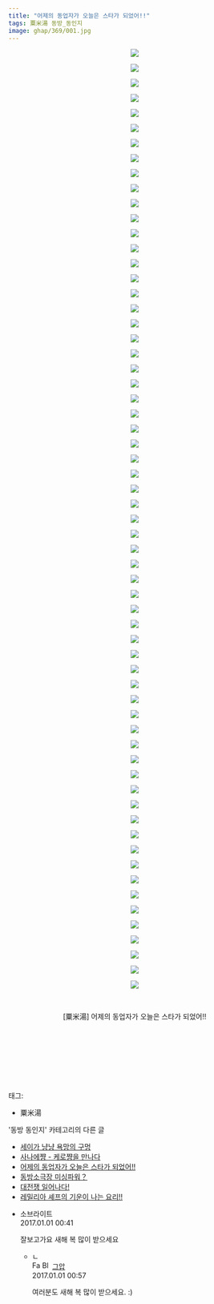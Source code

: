 ```yaml
---
title: "어제의 동업자가 오늘은 스타가 되었어!!"
tags: 粟米湯 동방_동인지
image: ghap/369/001.jpg
---
```

<div class="article">
<p style="text-align: center; clear: none; float: none;"><img src="{{ site.nasurl }}/ghap/369/001.jpg"/></p>
<p style="text-align: center; clear: none; float: none;"><img src="{{ site.nasurl }}/ghap/369/002.jpg"/></p>
<p style="text-align: center; clear: none; float: none;"><img src="{{ site.nasurl }}/ghap/369/003.jpg"/></p>
<p style="text-align: center; clear: none; float: none;"><img src="{{ site.nasurl }}/ghap/369/004.jpg"/></p>
<p style="text-align: center; clear: none; float: none;"><img src="{{ site.nasurl }}/ghap/369/005.jpg"/></p>
<p style="text-align: center; clear: none; float: none;"><img src="{{ site.nasurl }}/ghap/369/006.jpg"/></p>
<p style="text-align: center; clear: none; float: none;"><img src="{{ site.nasurl }}/ghap/369/007.jpg"/></p>
<p style="text-align: center; clear: none; float: none;"><img src="{{ site.nasurl }}/ghap/369/008.jpg"/></p>
<p style="text-align: center; clear: none; float: none;"><img src="{{ site.nasurl }}/ghap/369/009.jpg"/></p>
<p style="text-align: center; clear: none; float: none;"><img src="{{ site.nasurl }}/ghap/369/010.jpg"/></p>
<p style="text-align: center; clear: none; float: none;"><img src="{{ site.nasurl }}/ghap/369/011.jpg"/></p>
<p style="text-align: center; clear: none; float: none;"><img src="{{ site.nasurl }}/ghap/369/012.jpg"/></p>
<p style="text-align: center; clear: none; float: none;"><img src="{{ site.nasurl }}/ghap/369/013.jpg"/></p>
<p style="text-align: center; clear: none; float: none;"><img src="{{ site.nasurl }}/ghap/369/014.jpg"/></p>
<p style="text-align: center; clear: none; float: none;"><img src="{{ site.nasurl }}/ghap/369/015.jpg"/></p>
<p style="text-align: center; clear: none; float: none;"><img src="{{ site.nasurl }}/ghap/369/016.jpg"/></p>
<p style="text-align: center; clear: none; float: none;"><img src="{{ site.nasurl }}/ghap/369/017.jpg"/></p>
<p style="text-align: center; clear: none; float: none;"><img src="{{ site.nasurl }}/ghap/369/018.jpg"/></p>
<p style="text-align: center; clear: none; float: none;"><img src="{{ site.nasurl }}/ghap/369/019.jpg"/></p>
<p style="text-align: center; clear: none; float: none;"><img src="{{ site.nasurl }}/ghap/369/020.jpg"/></p>
<p style="text-align: center; clear: none; float: none;"><img src="{{ site.nasurl }}/ghap/369/021.jpg"/></p>
<p style="text-align: center; clear: none; float: none;"><img src="{{ site.nasurl }}/ghap/369/022.jpg"/></p>
<p style="text-align: center; clear: none; float: none;"><img src="{{ site.nasurl }}/ghap/369/023.jpg"/></p>
<p style="text-align: center; clear: none; float: none;"><img src="{{ site.nasurl }}/ghap/369/024.jpg"/></p>
<p style="text-align: center; clear: none; float: none;"><img src="{{ site.nasurl }}/ghap/369/025.jpg"/></p>
<p style="text-align: center; clear: none; float: none;"><img src="{{ site.nasurl }}/ghap/369/026.jpg"/></p>
<p style="text-align: center; clear: none; float: none;"><img src="{{ site.nasurl }}/ghap/369/027.jpg"/></p>
<p style="text-align: center; clear: none; float: none;"><img src="{{ site.nasurl }}/ghap/369/028.jpg"/></p>
<p style="text-align: center; clear: none; float: none;"><img src="{{ site.nasurl }}/ghap/369/029.jpg"/></p>
<p style="text-align: center; clear: none; float: none;"><img src="{{ site.nasurl }}/ghap/369/030.jpg"/></p>
<p style="text-align: center; clear: none; float: none;"><img src="{{ site.nasurl }}/ghap/369/031.jpg"/></p>
<p style="text-align: center; clear: none; float: none;"><img src="{{ site.nasurl }}/ghap/369/032.jpg"/></p>
<p style="text-align: center; clear: none; float: none;"><img src="{{ site.nasurl }}/ghap/369/033.jpg"/></p>
<p style="text-align: center; clear: none; float: none;"><img src="{{ site.nasurl }}/ghap/369/034.jpg"/></p>
<p style="text-align: center; clear: none; float: none;"><img src="{{ site.nasurl }}/ghap/369/035.jpg"/></p>
<p style="text-align: center; clear: none; float: none;"><img src="{{ site.nasurl }}/ghap/369/036.jpg"/></p>
<p style="text-align: center; clear: none; float: none;"><img src="{{ site.nasurl }}/ghap/369/037.jpg"/></p>
<p style="text-align: center; clear: none; float: none;"><img src="{{ site.nasurl }}/ghap/369/038.jpg"/></p>
<p style="text-align: center; clear: none; float: none;"><img src="{{ site.nasurl }}/ghap/369/039.jpg"/></p>
<p style="text-align: center; clear: none; float: none;"><img src="{{ site.nasurl }}/ghap/369/040.jpg"/></p>
<p style="text-align: center; clear: none; float: none;"><img src="{{ site.nasurl }}/ghap/369/041.jpg"/></p>
<p style="text-align: center; clear: none; float: none;"><img src="{{ site.nasurl }}/ghap/369/042.jpg"/></p>
<p style="text-align: center; clear: none; float: none;"><img src="{{ site.nasurl }}/ghap/369/043.jpg"/></p>
<p style="text-align: center; clear: none; float: none;"><img src="{{ site.nasurl }}/ghap/369/044.jpg"/></p>
<p style="text-align: center; clear: none; float: none;"><img src="{{ site.nasurl }}/ghap/369/045.jpg"/></p>
<p style="text-align: center; clear: none; float: none;"><img src="{{ site.nasurl }}/ghap/369/046.jpg"/></p>
<p style="text-align: center; clear: none; float: none;"><img src="{{ site.nasurl }}/ghap/369/047.jpg"/></p>
<p style="text-align: center; clear: none; float: none;"><img src="{{ site.nasurl }}/ghap/369/048.jpg"/></p>
<p style="text-align: center; clear: none; float: none;"><img src="{{ site.nasurl }}/ghap/369/049.jpg"/></p>
<p style="text-align: center; clear: none; float: none;"><img src="{{ site.nasurl }}/ghap/369/050.jpg"/></p>
<p style="text-align: center; clear: none; float: none;"><img src="{{ site.nasurl }}/ghap/369/051.jpg"/></p>
<p style="text-align: center; clear: none; float: none;"><img src="{{ site.nasurl }}/ghap/369/052.jpg"/></p>
<p style="text-align: center; clear: none; float: none;"><img src="{{ site.nasurl }}/ghap/369/053.jpg"/></p>
<p style="text-align: center; clear: none; float: none;"><img src="{{ site.nasurl }}/ghap/369/054.jpg"/></p>
<p style="text-align: center; clear: none; float: none;"><img src="{{ site.nasurl }}/ghap/369/055.jpg"/></p>
<p style="text-align: center; clear: none; float: none;"><img src="{{ site.nasurl }}/ghap/369/056.jpg"/></p>
<p style="text-align: center; clear: none; float: none;"><img src="{{ site.nasurl }}/ghap/369/057.jpg"/></p>
<p style="text-align: center; clear: none; float: none;"><img src="{{ site.nasurl }}/ghap/369/058.jpg"/></p>
<p style="text-align: center; clear: none; float: none;"><img src="{{ site.nasurl }}/ghap/369/059.jpg"/></p>
<p style="text-align: center; clear: none; float: none;"><img src="{{ site.nasurl }}/ghap/369/060.jpg"/></p>
<p style="text-align: center; clear: none; float: none;"><img src="{{ site.nasurl }}/ghap/369/061.jpg"/></p>
<p style="text-align: center; clear: none; float: none;"><img src="{{ site.nasurl }}/ghap/369/062.jpg"/></p>
<p style="text-align: center; clear: none; float: none;"><img src="{{ site.nasurl }}/ghap/369/063.jpg"/></p>
<p style="text-align: center; clear: none; float: none;"><br/></p>
<p style="text-align: center; clear: none; float: none;">[粟米湯] 어제의 동업자가 오늘은 스타가 되었어!!</p>
<p style="text-align: center; clear: none; float: none;"><br/></p>
<p style="text-align: center; clear: none; float: none;"><br/></p>
<p style="text-align: center; clear: none; float: none;"><br/></p>
<p><br/></p>
</div><div class="tagTrail">
<p>태그: </p>
<ul>
<li>粟米湯</li>
</ul>
</div><div class="another">
<p>'동방 동인지' 카테고리의 다른 글</p>
<ul>
<li><a href="/2016-06-20-ghap_371">세이가 냥냥 욕망의 구멍</a></li>
<li><a href="/2016-06-20-ghap_370">사나에쨩 - 케로쨩을 만나다</a></li>
<li><a href="/2016-06-20-ghap_369">어제의 동업자가 오늘은 스타가 되었어!!</a></li>
<li><a href="/2016-06-20-ghap_367">동방소극장 미싱파워？</a></li>
<li><a href="/2016-06-20-ghap_366">대전쟁 일어나다!</a></li>
<li><a href="/2016-06-20-ghap_365">레밀리아 셰프의 기운이 나는 요리!!</a></li>
</ul>
</div><div class="cb_module cb_fluid">
<div class="cb_wrt cb_profile">
<div class="comment">
<ul>
<li class="cb_thumb_off" id="comment14880571">
<div class="cb_comment_area">
<div class="cb_info_area">
<div class="cb_section">
<span class="cb_nick_name">소브라이트</span>
</div>
<div class="cb_section">
<span class="cb_date">2017.01.01 00:41 </span>
</div>
</div>
<div class="cb_dsc_comment">
<p class="cb_dsc">
											잘보고가요 새해 복 많이 받으세요
										</p>
</div>
<ul>
<li class="cb_thumb_off" id="comment14880573">
<span class="cb_bu_subnode">ㄴ</span>
<div class="cb_comment_area">
<div class="cb_info_area">
<div class="cb_section">
<span class="cb_nick_name"><img alt="Favicon of https://ghaptouhou.tistory.com" height="16" onerror="this.onerror=null;this.parentNode.removeChild(this)" src="https://ghaptouhou.tistory.com/favicon.ico" width="16"/> <img alt="BlogIcon" height="16" onerror="this.parentNode.removeChild(this)" src="https://ghaptouhou.tistory.com/index.gif" width="16"/> <a href="https://ghaptouhou.tistory.com" onclick="return openLinkInNewWindow(this)"> 그압</a><span class="tistoryProfileLayerTrigger" onclick='TistoryProfile.show(event, this, {"title":"\uc800\uae30 \uc774\uac70 \ub098\uc911\uc5d0 \uc218\uc815 \uac00\ub2a5\ud558\ub098\uc694","url":"https:\/\/ghap.tistory.com","nickname":"\uadf8\uc555","items":[]}); return false;'></span></span>
</div>
<div class="cb_section">
<span class="cb_date">2017.01.01 00:57 </span>
</div>
</div>
<div class="cb_dsc_comment">
<p class="cb_dsc">
																여러분도 새해 복 많이 받으세요. :)
															</p>
</div>
</div>
</li>
</ul>
</div></li>
</ul>
</div>
</div><!-- commentList close -->
</div>
